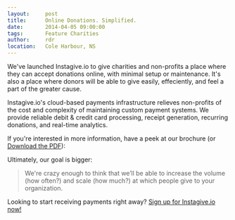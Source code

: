 ```yaml
---
layout:     post
title:      Online Donations. Simplified.
date:       2014-04-05 09:00:00
tags:       Feature Charities
author:     rdr
location:   Cole Harbour, NS
---
```


We've launched Instagive.io to give charities and non-profits a place where they can accept donations online, with minimal setup or maintenance. It's also a place where donors will be able to give easily, effeciently, and feel a part of the greater cause.

Instagive.io's cloud-based payments infrastructure relieves non-profits of the cost and complexity of maintaining custom payment systems. We provide reliable debit & credit card processing, receipt generation, recurring donations, and real-time analytics.

<!-- more -->

If you're interested in more information, have a peek at our brochure (or [Download the PDF](https://instagive.io/resources/InstagiveBrochure.pdf "Download the PDF")):

Ultimately, our goal is bigger:

> We're crazy enough to think that we’ll be able to increase the volume (how often?) and scale (how much?) at which people give to your organization.

Looking to start receiving payments right away? [Sign up for Instagive.io now!](https://instagive.io/organizations/new "Sign up for Instagive.io now!")